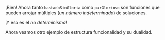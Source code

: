 ¡Bien! Ahora tanto `bastadoSinGloria` como `parGlorioso` son funciones que pueden arrojar múltiples (_un número indeterminado_) de soluciones.  

¡Y eso es el _no determinismo_! 

Ahora veamos otro ejemplo de estructura funcionalidad y su dualidad. 